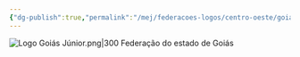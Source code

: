 ```yaml
---
{"dg-publish":true,"permalink":"/mej/federacoes-logos/centro-oeste/goias-junior/"}
---
```


![Logo Goiás Júnior.png|300](/img/user/Imagens/Logos%20das%20Federa%C3%A7%C3%B5es/Logo%20Goi%C3%A1s%20J%C3%BAnior.png)
Federação do estado de Goiás